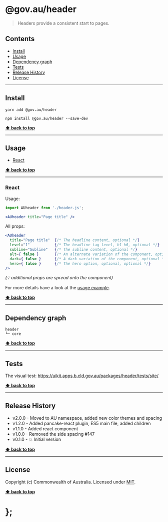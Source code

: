 @gov.au/header
============

> Headers provide a consistent start to pages.


## Contents

* [Install](#install)
* [Usage](#usage)
* [Dependency graph](#dependency-graph)
* [Tests](#tests)
* [Release History](#release-history)
* [License](#license)


----------------------------------------------------------------------------------------------------------------------------------------------------------------


## Install


```shell
yarn add @gov.au/header
```

```shell
npm install @gov.au/header --save-dev
```


**[⬆ back to top](#contents)**


----------------------------------------------------------------------------------------------------------------------------------------------------------------


## Usage


* [React](#react)


**[⬆ back to top](#contents)**


----------------------------------------------------------------------------------------------------------------------------------------------------------------


### React

Usage:

```jsx
import AUheader from './header.js';

<AUheader title="Page title" />
```

All props:

```jsx
<AUheader
  title="Page title"  {/* The headline content, optional */}
  level="1"           {/* The headline tag level, h1-h6, optional */}
  subline="Subline"   {/* The subline content, optional */}
  alt={ false }       {/* An alternate variation of the component, optional */}
  dark={ false }      {/* A dark variation of the component, optional */}
  hero={ false }      {/* The hero option, optional, optional */}
/>
```
_(💡 additional props are spread onto the component)_

For more details have a look at the [usage example](https://github.com/govau/uikit/tree/master/packages/header/tests/react/index.js).


**[⬆ back to top](#contents)**


----------------------------------------------------------------------------------------------------------------------------------------------------------------


## Dependency graph

```shell
header
└─ core
```


**[⬆ back to top](#contents)**


----------------------------------------------------------------------------------------------------------------------------------------------------------------


## Tests

The visual test: https://uikit.apps.b.cld.gov.au/packages/header/tests/site/


**[⬆ back to top](#contents)**


----------------------------------------------------------------------------------------------------------------------------------------------------------------


## Release History

* v2.0.0 - Moved to AU namespace, added new color themes and spacing
* v1.2.0 - Added pancake-react plugin, ES5 main file, added children
* v1.1.0 - Added react component
* v1.0.0 - Removed the side spacing #147
* v0.1.0 - 💥 Initial version


**[⬆ back to top](#contents)**


----------------------------------------------------------------------------------------------------------------------------------------------------------------


## License

Copyright (c) Commonwealth of Australia.
Licensed under [MIT](https://raw.githubusercontent.com/govau/uikit/packages/core/master/LICENSE).


**[⬆ back to top](#contents)**

# };
